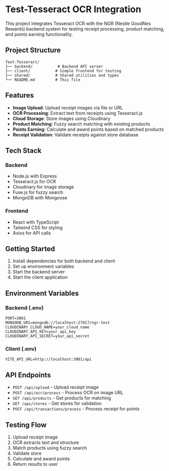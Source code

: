 # Test-Tesseract OCR Integration

This project integrates Tesseract OCR with the NGR (Nestle GoodNes Rewards) backend system for testing receipt processing, product matching, and points earning functionality.

## Project Structure

```
Test-Tesseract/
├── backend/           # Backend API server
├── client/           # Simple frontend for testing
├── shared/           # Shared utilities and types
└── README.md         # This file
```

## Features

- **Image Upload**: Upload receipt images via file or URL
- **OCR Processing**: Extract text from receipts using Tesseract.js
- **Cloud Storage**: Store images using Cloudinary
- **Product Matching**: Fuzzy search matching with existing products
- **Points Earning**: Calculate and award points based on matched products
- **Receipt Validation**: Validate receipts against store database

## Tech Stack

### Backend

- Node.js with Express
- Tesseract.js for OCR
- Cloudinary for image storage
- Fuse.js for fuzzy search
- MongoDB with Mongoose

### Frontend

- React with TypeScript
- Tailwind CSS for styling
- Axios for API calls

## Getting Started

1. Install dependencies for both backend and client
2. Set up environment variables
3. Start the backend server
4. Start the client application

## Environment Variables

### Backend (.env)

```
PORT=3001
MONGODB_URI=mongodb://localhost:27017/ngr-test
CLOUDINARY_CLOUD_NAME=your_cloud_name
CLOUDINARY_API_KEY=your_api_key
CLOUDINARY_API_SECRET=your_api_secret
```

### Client (.env)

```
VITE_API_URL=http://localhost:3001/api
```

## API Endpoints

- `POST /api/upload` - Upload receipt image
- `POST /api/ocr/process` - Process OCR on image URL
- `GET /api/products` - Get products for matching
- `GET /api/stores` - Get stores for validation
- `POST /api/transactions/process` - Process receipt for points

## Testing Flow

1. Upload receipt image
2. OCR extracts text and structure
3. Match products using fuzzy search
4. Validate store
5. Calculate and award points
6. Return results to user
